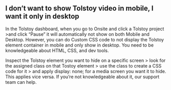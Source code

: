 ## I don’t want to show Tolstoy video in mobile, I want it only in desktop

In the Tolstoy dashboard, when you go to Onsite and click a Tolstoy project >and click “Pause” it will automatically not show on both Mobile and Desktop. However, you can do Custom CSS code to not display the Tolstoy element container in mobile and only show in desktop. You need to be knowledgeable about HTML, CSS, and dev tools.

Inspect the Tolstoy element you want to hide on a specific screen > look for the assigned class on that Tostoy element > use the class to create a CSS code for it > and apply display: none; for a media screen you want it to hide. This applies vice versa. If you’re not knowledgeable about it, our support team can help.
